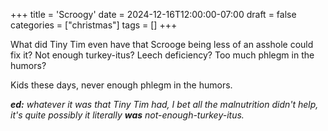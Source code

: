 +++
title = 'Scroogy'
date = 2024-12-16T12:00:00-07:00
draft = false
categories = ["christmas"]
tags = []
+++

What did Tiny Tim even have that Scrooge being less of an asshole could fix it? Not enough turkey-itus? Leech deficiency? Too much phlegm in the humors?

Kids these days, never enough phlegm in the humors.

_**ed:** whatever it was that Tiny Tim had, I bet all the malnutrition didn't help, it's quite possibly it literally **was** not-enough-turkey-itus._